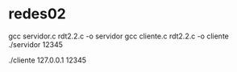 # redes02

gcc servidor.c rdt2.2.c -o servidor
gcc cliente.c rdt2.2.c -o cliente
./servidor 12345

./cliente 127.0.0.1 12345